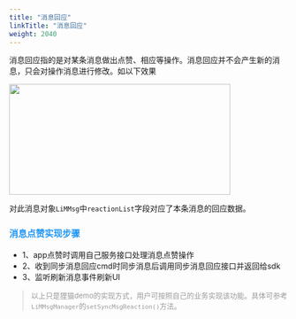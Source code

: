 ```yaml
---
title: "消息回应"
linkTitle: "消息回应"
weight: 2040 
---
```


消息回应指的是对某条消息做出点赞、相应等操作。消息回应并不会产生新的消息，只会对操作消息进行修改。如以下效果

<img src='../msg_reactions.jpg' width=400 height=200/>

对此消息对象`LiMMsg`中`reactionList`字段对应了本条消息的回应数据。

### <font color='#2196F3' size=3>消息点赞实现步骤</font>

* 1、app点赞时调用自己服务接口处理消息点赞操作
* 2、收到同步消息回应cmd时同步消息后调用同步消息回应接口并返回给sdk
* 3、监听刷新消息事件刷新UI

><font color='#999' size=2>以上只是狸猫demo的实现方式，用户可按照自己的业务实现该功能。具体可参考`LiMMsgManager`的`setSyncMsgReaction()`方法。</font>
